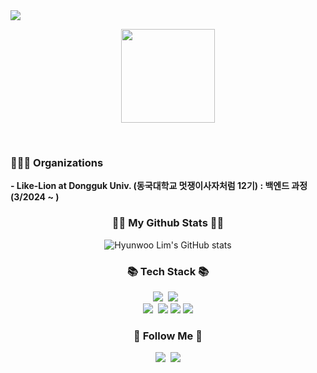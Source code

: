 <img src="https://capsule-render.vercel.app/api?type=waving&color=FF4500&height=150&section=header&text=HYNWOO%20LIM&fontColor=FFFFFF&fontSize=60&animation=fadeIn" />

<p align="center">
  <img src="https://img.pokemondb.net/sprites/black-white/anim/normal/charmander.gif" width="150" height="150"/>
</p>
<br>
<h3>🧑🏻‍💻 Organizations </h3>

<b>
- Like-Lion at Dongguk Univ. (동국대학교 멋쟁이사자처럼 12기) : 백엔드 과정 (3/2024 ~ ) 
</b>

<h3 align="center">👩‍💻 My Github Stats 👩‍💻</h3>
<div align="center">

![Hyunwoo Lim's GitHub stats](https://github-readme-stats.vercel.app/api?username=pyeree&show_icons=true&theme=transparent)
</div>

<h3 align="center">📚 Tech Stack 📚</h3>
<p align="center">
  <img src="https://img.shields.io/badge/C++-00599C?style=flat-square&logo=C%2B%2B&logoColor=white"/></a>&nbsp 
  <img src="https://img.shields.io/badge/Python-3766AB?style=flat-square&logo=Python&logoColor=white"/>
  </a>&nbsp 

  <br>
  <img src="https://img.shields.io/badge/Django-092E20?style=flat-square&logo=Django&logoColor=white"/></a>&nbsp 
  <img src="https://img.shields.io/badge/Django-REST_Framework-green?style=flat-square&logo=django&logoColor=white"/>
   <img src="https://img.shields.io/badge/Gunicorn-green?style=flat-square&logo=gunicorn&logoColor=white"/>
    <img src="https://img.shields.io/badge/Nginx-green?style=flat-square&logo=nginx&logoColor=white"/>
</p>

<h3 align="center">🌈 Follow Me 🌈</h3>
<p align="center">
  <a href="https://www.instagram.com/ooh._.99/"><img src="https://img.shields.io/badge/Instagram-E4405F?style=flat-square&logo=Instagram&logoColor=white&link=https://www.instagram.com/ooh._.99/"/></a>&nbsp
  <a href="mailto:dlagusdn0218@gmail.com"><img src="https://img.shields.io/badge/Gmail-d14836?style=flat-square&logo=Gmail&logoColor=white&link=dlagusdn0218@gmail.com"/></a>
</p>




<!--
**pyeree/pyeree** is a ✨ _special_ ✨ repository because its `README.md` (this file) appears on your GitHub profile.

Here are some ideas to get you started:

- 🔭 I’m currently working on ...
- 🌱 I’m currently learning ...
- 👯 I’m looking to collaborate on ...
- 🤔 I’m looking for help with ...
- 💬 Ask me about ...
- 📫 How to reach me: ...
- 😄 Pronouns: ...
- ⚡ Fun fact: ...
-->
